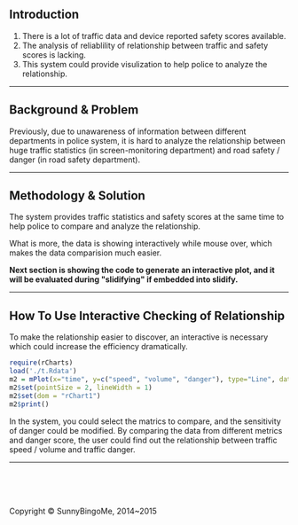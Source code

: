 
## Introduction

1. There is a lot of traffic data and device reported safety scores available.
2. The analysis of reliablility of relationship between traffic and safety scores is lacking.
3. This system could provide visulization to help police to analyze the relationship.

---

## Background & Problem 

Previously, due to unawareness of information between different departments in police system, it is hard to analyze the relationship between huge traffic statistics (in screen-monitoring department) and road safety / danger (in road safety department).


---

## Methodology & Solution

The system provides traffic statistics and safety scores at the same time to help police to compare and analyze the relationship.

What is more, the data is showing interactively while mouse over, which makes the data comparision much easier.

__Next section is showing the code to generate an interactive plot, and it will be evaluated during "slidifying" if embedded into slidify.__

---

## How To Use Interactive Checking of Relationship

To make the relationship easier to discover, an interactive is necessary which could increase the efficiency dramatically.


```r
require(rCharts)
load('./t.Rdata')
m2 = mPlot(x="time", y=c("speed", "volume", "danger"), type="Line", data=t)
m2$set(pointSize = 2, lineWidth = 1)
m2$set(dom = "rChart1")
m2$print()
```

In the system, you could select the matrics to compare, and the sensitivity of danger could be modified. 
By comparing the data from different metrics and danger score, the user could find out the relationship between traffic speed / volume and traffic danger.



---

<br/> <br/> <br/> 

Copyright © SunnyBingoMe, 2014~2015

<br/> <br/> <br/> 

